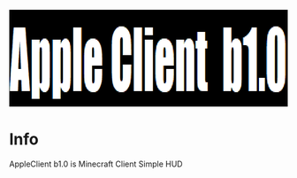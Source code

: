 <p align="center">
	<img width="755" height="175" src="assets/images/logo.png">
</p>

# Info
AppleClient b1.0 is Minecraft Client
Simple HUD